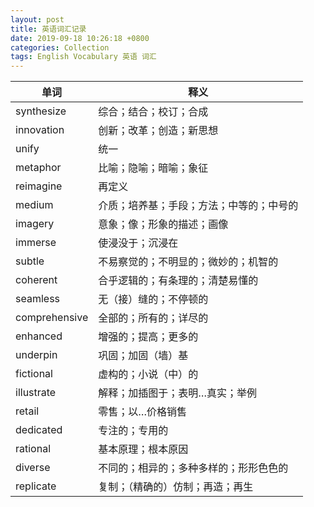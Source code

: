 ```yaml
---
layout: post
title: 英语词汇记录
date: 2019-09-18 10:26:18 +0800
categories: Collection
tags: English Vocabulary 英语 词汇
---
```

|单词|释义|
|-|-|
|synthesize|综合；结合；校订；合成|
|innovation|创新；改革；创造；新思想|
|unify|统一|
|metaphor|比喻；隐喻；暗喻；象征|
|reimagine|再定义|
|medium|介质；培养基；手段；方法；中等的；中号的|
|imagery|意象；像；形象的描述；画像|
|immerse|使浸没于；沉浸在|
|subtle|不易察觉的；不明显的；微妙的；机智的|
|coherent|合乎逻辑的；有条理的；清楚易懂的|
|seamless|无（接）缝的；不停顿的|
|comprehensive|全部的；所有的；详尽的|
|enhanced|增强的；提高；更多的|
|underpin|巩固；加固（墙）基|
|fictional|虚构的；小说（中）的|
|illustrate|解释；加插图于；表明…真实；举例|
|retail|零售；以…价格销售|
|dedicated|专注的；专用的|
|rational|基本原理；根本原因|
|diverse|不同的；相异的；多种多样的；形形色色的|
|replicate|复制；（精确的）仿制；再造；再生|